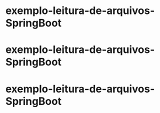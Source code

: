 # exemplo-leitura-de-arquivos-SpringBoot
# exemplo-leitura-de-arquivos-SpringBoot
# exemplo-leitura-de-arquivos-SpringBoot
